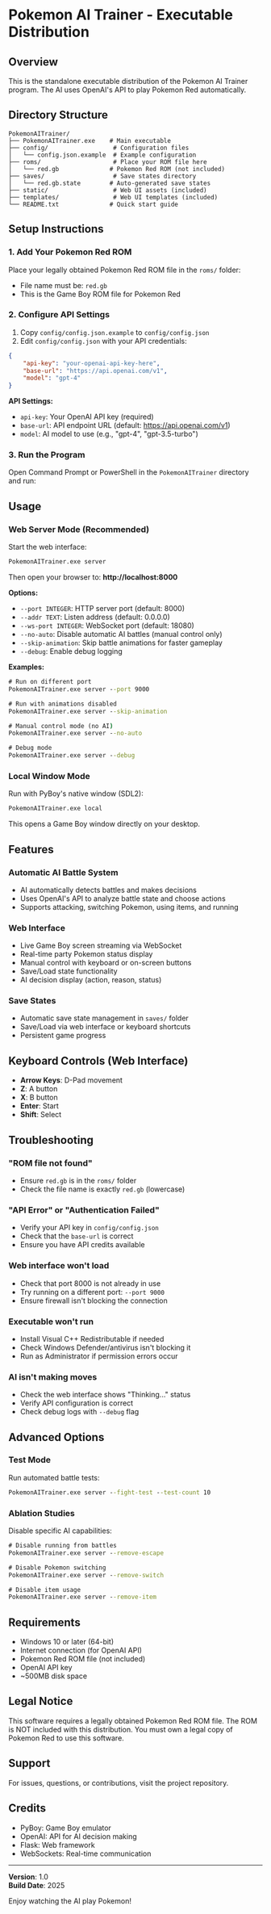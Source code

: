 # Pokemon AI Trainer - Executable Distribution

## Overview

This is the standalone executable distribution of the Pokemon AI Trainer program. The AI uses OpenAI's API to play Pokemon Red automatically.

## Directory Structure

```
PokemonAITrainer/
├── PokemonAITrainer.exe    # Main executable
├── config/                  # Configuration files
│   └── config.json.example  # Example configuration
├── roms/                    # Place your ROM file here
│   └── red.gb              # Pokemon Red ROM (not included)
├── saves/                   # Save states directory
│   └── red.gb.state        # Auto-generated save states
├── static/                  # Web UI assets (included)
├── templates/               # Web UI templates (included)
└── README.txt              # Quick start guide
```

## Setup Instructions

### 1. Add Your Pokemon Red ROM

Place your legally obtained Pokemon Red ROM file in the `roms/` folder:
- File name must be: `red.gb`
- This is the Game Boy ROM file for Pokemon Red

### 2. Configure API Settings

1. Copy `config/config.json.example` to `config/config.json`
2. Edit `config/config.json` with your API credentials:

```json
{
    "api-key": "your-openai-api-key-here",
    "base-url": "https://api.openai.com/v1",
    "model": "gpt-4"
}
```

**API Settings:**
- `api-key`: Your OpenAI API key (required)
- `base-url`: API endpoint URL (default: https://api.openai.com/v1)
- `model`: AI model to use (e.g., "gpt-4", "gpt-3.5-turbo")

### 3. Run the Program

Open Command Prompt or PowerShell in the `PokemonAITrainer` directory and run:

## Usage

### Web Server Mode (Recommended)

Start the web interface:

```cmd
PokemonAITrainer.exe server
```

Then open your browser to: **http://localhost:8000**

**Options:**
- `--port INTEGER`: HTTP server port (default: 8000)
- `--addr TEXT`: Listen address (default: 0.0.0.0)
- `--ws-port INTEGER`: WebSocket port (default: 18080)
- `--no-auto`: Disable automatic AI battles (manual control only)
- `--skip-animation`: Skip battle animations for faster gameplay
- `--debug`: Enable debug logging

**Examples:**

```cmd
# Run on different port
PokemonAITrainer.exe server --port 9000

# Run with animations disabled
PokemonAITrainer.exe server --skip-animation

# Manual control mode (no AI)
PokemonAITrainer.exe server --no-auto

# Debug mode
PokemonAITrainer.exe server --debug
```

### Local Window Mode

Run with PyBoy's native window (SDL2):

```cmd
PokemonAITrainer.exe local
```

This opens a Game Boy window directly on your desktop.

## Features

### Automatic AI Battle System
- AI automatically detects battles and makes decisions
- Uses OpenAI's API to analyze battle state and choose actions
- Supports attacking, switching Pokemon, using items, and running

### Web Interface
- Live Game Boy screen streaming via WebSocket
- Real-time party Pokemon status display
- Manual control with keyboard or on-screen buttons
- Save/Load state functionality
- AI decision display (action, reason, status)

### Save States
- Automatic save state management in `saves/` folder
- Save/Load via web interface or keyboard shortcuts
- Persistent game progress

## Keyboard Controls (Web Interface)

- **Arrow Keys**: D-Pad movement
- **Z**: A button
- **X**: B button
- **Enter**: Start
- **Shift**: Select

## Troubleshooting

### "ROM file not found"
- Ensure `red.gb` is in the `roms/` folder
- Check the file name is exactly `red.gb` (lowercase)

### "API Error" or "Authentication Failed"
- Verify your API key in `config/config.json`
- Check that the `base-url` is correct
- Ensure you have API credits available

### Web interface won't load
- Check that port 8000 is not already in use
- Try running on a different port: `--port 9000`
- Ensure firewall isn't blocking the connection

### Executable won't run
- Install Visual C++ Redistributable if needed
- Check Windows Defender/antivirus isn't blocking it
- Run as Administrator if permission errors occur

### AI isn't making moves
- Check the web interface shows "Thinking..." status
- Verify API configuration is correct
- Check debug logs with `--debug` flag

## Advanced Options

### Test Mode

Run automated battle tests:

```cmd
PokemonAITrainer.exe server --fight-test --test-count 10
```

### Ablation Studies

Disable specific AI capabilities:

```cmd
# Disable running from battles
PokemonAITrainer.exe server --remove-escape

# Disable Pokemon switching
PokemonAITrainer.exe server --remove-switch

# Disable item usage
PokemonAITrainer.exe server --remove-item
```

## Requirements

- Windows 10 or later (64-bit)
- Internet connection (for OpenAI API)
- Pokemon Red ROM file (not included)
- OpenAI API key
- ~500MB disk space

## Legal Notice

This software requires a legally obtained Pokemon Red ROM file. The ROM is NOT included with this distribution. You must own a legal copy of Pokemon Red to use this software.

## Support

For issues, questions, or contributions, visit the project repository.

## Credits

- PyBoy: Game Boy emulator
- OpenAI: API for AI decision making
- Flask: Web framework
- WebSockets: Real-time communication

---

**Version**: 1.0  
**Build Date**: 2025

Enjoy watching the AI play Pokemon!